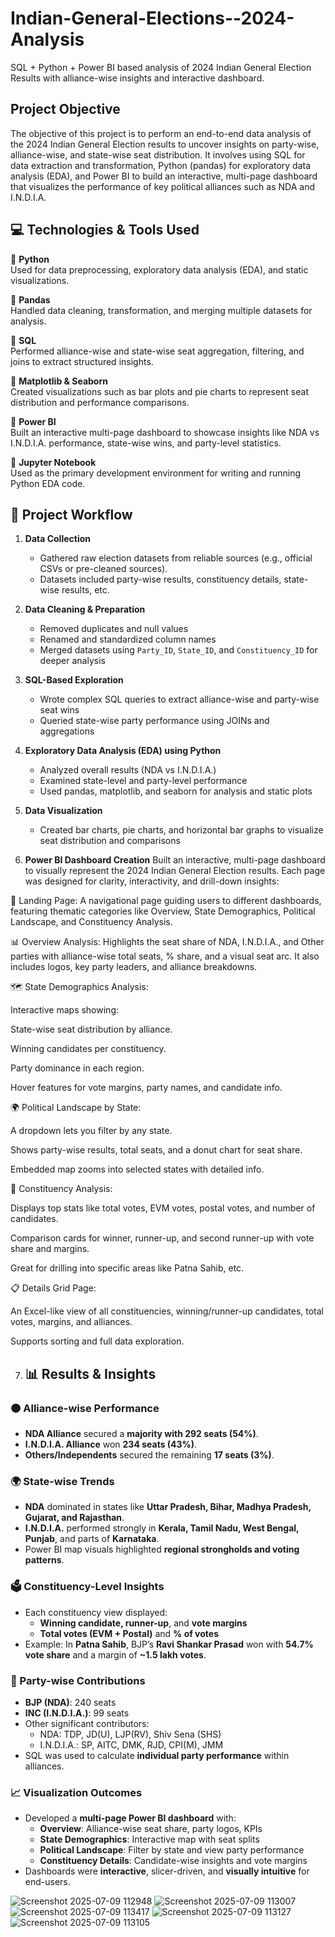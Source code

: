 # Indian-General-Elections--2024-Analysis
SQL + Python + Power BI based analysis of 2024 Indian General Election Results with alliance-wise insights and interactive dashboard.
## Project Objective
The objective of this project is to perform an end-to-end data analysis of the 2024 Indian General Election results to uncover insights on party-wise, alliance-wise, and state-wise seat distribution.
It involves using SQL for data extraction and transformation, Python (pandas) for exploratory data analysis (EDA), and Power BI to build an interactive, multi-page dashboard that visualizes the performance of key political alliances such as NDA and I.N.D.I.A.
## 💻 Technologies & Tools Used

🔹 **Python**  
Used for data preprocessing, exploratory data analysis (EDA), and static visualizations.

🔹 **Pandas**  
Handled data cleaning, transformation, and merging multiple datasets for analysis.

🔹 **SQL**  
Performed alliance-wise and state-wise seat aggregation, filtering, and joins to extract structured insights.

🔹 **Matplotlib & Seaborn**  
Created visualizations such as bar plots and pie charts to represent seat distribution and performance comparisons.

🔹 **Power BI**  
Built an interactive multi-page dashboard to showcase insights like NDA vs I.N.D.I.A. performance, state-wise wins, and party-level statistics.

🔹 **Jupyter Notebook**  
Used as the primary development environment for writing and running Python EDA code.

## 🔄 Project Workflow

1. **Data Collection**
   - Gathered raw election datasets from reliable sources (e.g., official CSVs or pre-cleaned sources).
   - Datasets included party-wise results, constituency details, state-wise results, etc.

2. **Data Cleaning & Preparation**
   - Removed duplicates and null values
   - Renamed and standardized column names
   - Merged datasets using `Party_ID`, `State_ID`, and `Constituency_ID` for deeper analysis

3. **SQL-Based Exploration**
   - Wrote complex SQL queries to extract alliance-wise and party-wise seat wins
   - Queried state-wise party performance using JOINs and aggregations

4. **Exploratory Data Analysis (EDA) using Python**
   - Analyzed overall results (NDA vs I.N.D.I.A.)
   - Examined state-level and party-level performance
   - Used pandas, matplotlib, and seaborn for analysis and static plots

5. **Data Visualization**
   - Created bar charts, pie charts, and horizontal bar graphs to visualize seat distribution and comparisons

6. **Power BI Dashboard Creation**
   Built an interactive, multi-page dashboard to visually represent the 2024 Indian General Election results. Each page was designed for clarity, interactivity, and drill-down insights:

🔵 Landing Page:
A navigational page guiding users to different dashboards, featuring thematic categories like Overview, State Demographics, Political Landscape, and Constituency Analysis.

📊 Overview Analysis:
Highlights the seat share of NDA, I.N.D.I.A., and Other parties with alliance-wise total seats, % share, and a visual seat arc. It also includes logos, key party leaders, and alliance breakdowns.

🗺️ State Demographics Analysis:

Interactive maps showing:

State-wise seat distribution by alliance.

Winning candidates per constituency.

Party dominance in each region.

Hover features for vote margins, party names, and candidate info.

🌍 Political Landscape by State:

A dropdown lets you filter by any state.

Shows party-wise results, total seats, and a donut chart for seat share.

Embedded map zooms into selected states with detailed info.

📌 Constituency Analysis:

Displays top stats like total votes, EVM votes, postal votes, and number of candidates.

Comparison cards for winner, runner-up, and second runner-up with vote share and margins.

Great for drilling into specific areas like Patna Sahib, etc.

📋 Details Grid Page:

An Excel-like view of all constituencies, winning/runner-up candidates, total votes, margins, and alliances.

Supports sorting and full data exploration.

7. ## 📊 Results & Insights

### 🟠 Alliance-wise Performance
- **NDA Alliance** secured a **majority with 292 seats (54%)**.
- **I.N.D.I.A. Alliance** won **234 seats (43%)**.
- **Others/Independents** secured the remaining **17 seats (3%)**.

### 🌍 State-wise Trends
- **NDA** dominated in states like **Uttar Pradesh, Bihar, Madhya Pradesh, Gujarat, and Rajasthan**.
- **I.N.D.I.A.** performed strongly in **Kerala, Tamil Nadu, West Bengal, Punjab**, and parts of **Karnataka**.
- Power BI map visuals highlighted **regional strongholds and voting patterns**.

### 🗳️ Constituency-Level Insights
- Each constituency view displayed:
  - **Winning candidate, runner-up**, and **vote margins**
  - **Total votes (EVM + Postal)** and **% of votes**
- Example: In **Patna Sahib**, BJP’s **Ravi Shankar Prasad** won with **54.7% vote share** and a margin of **~1.5 lakh votes**.

### 📌 Party-wise Contributions
- **BJP (NDA)**: 240 seats
- **INC (I.N.D.I.A.)**: 99 seats
- Other significant contributors:
  - NDA: TDP, JD(U), LJP(RV), Shiv Sena (SHS)
  - I.N.D.I.A.: SP, AITC, DMK, RJD, CPI(M), JMM
- SQL was used to calculate **individual party performance** within alliances.

### 📈 Visualization Outcomes
- Developed a **multi-page Power BI dashboard** with:
  - **Overview**: Alliance-wise seat share, party logos, KPIs
  - **State Demographics**: Interactive map with seat splits
  - **Political Landscape**: Filter by state and view party performance
  - **Constituency Details**: Candidate-wise insights and vote margins
- Dashboards were **interactive**, slicer-driven, and **visually intuitive** for end-users.

![Screenshot 2025-07-09 112948](https://github.com/user-attachments/assets/392d2444-b06d-4faf-abbf-6616a64bb4b1)
![Screenshot 2025-07-09 113007](https://github.com/user-attachments/assets/7eabad82-3dfc-4eb0-b09a-be999c58a632)
![Screenshot 2025-07-09 113417](https://github.com/user-attachments/assets/de792168-2784-4647-b042-f35e3f978b00)
![Screenshot 2025-07-09 113127](https://github.com/user-attachments/assets/a33ff984-f92a-4667-9a8c-0ee1806c4505)
![Screenshot 2025-07-09 113105](https://github.com/user-attachments/assets/19612c3a-8579-4e7b-ad51-ca7275ecd169)







